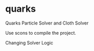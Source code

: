 # quarks
Quarks Particle Solver and Cloth Solver

Use scons to compile the project.

Changing Solver Logic
